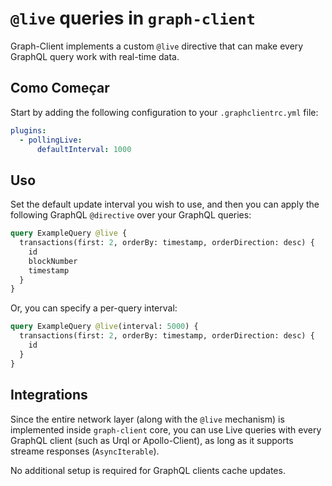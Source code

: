 # `@live` queries in `graph-client`

Graph-Client implements a custom `@live` directive that can make every GraphQL query work with real-time data.

## Como Começar

Start by adding the following configuration to your `.graphclientrc.yml` file:

```yaml
plugins:
  - pollingLive:
      defaultInterval: 1000
```

## Uso

Set the default update interval you wish to use, and then you can apply the following GraphQL `@directive` over your GraphQL queries:

```graphql
query ExampleQuery @live {
  transactions(first: 2, orderBy: timestamp, orderDirection: desc) {
    id
    blockNumber
    timestamp
  }
}
```

Or, you can specify a per-query interval:

```graphql
query ExampleQuery @live(interval: 5000) {
  transactions(first: 2, orderBy: timestamp, orderDirection: desc) {
    id
  }
}
```

## Integrations

Since the entire network layer (along with the `@live` mechanism) is implemented inside `graph-client` core, you can use Live queries with every GraphQL client (such as Urql or Apollo-Client), as long as it supports streame responses (`AsyncIterable`).

No additional setup is required for GraphQL clients cache updates.
